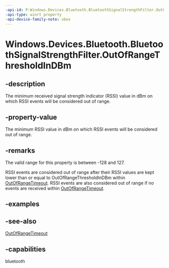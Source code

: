 ```yaml
---
-api-id: P:Windows.Devices.Bluetooth.BluetoothSignalStrengthFilter.OutOfRangeThresholdInDBm
-api-type: winrt property
-api-device-family-note: xbox
---
```


<!-- Property syntax
public Windows.Foundation.IReference<short> OutOfRangeThresholdInDBm { get;  set; }
-->

# Windows.Devices.Bluetooth.BluetoothSignalStrengthFilter.OutOfRangeThresholdInDBm

## -description
The minimum received signal strength indicator (RSSI) value in dBm on which RSSI events will be considered out of range.

## -property-value
The minimum RSSI value in dBm on which RSSI events will be considered out of range.

## -remarks
The valid range for this property is between -128 and 127.

RSSI events are considered out of range after their RSSI values are kept lower than or equal to OutOfRangeThresholdInDBm within [OutOfRangeTimeout](bluetoothsignalstrengthfilter_outofrangetimeout.md). RSSI events are also considered out of range if no events are received within [OutOfRangeTimeout](bluetoothsignalstrengthfilter_outofrangetimeout.md).

## -examples

## -see-also
[OutOfRangeTimeout](bluetoothsignalstrengthfilter_outofrangetimeout.md)

## -capabilities
bluetooth
